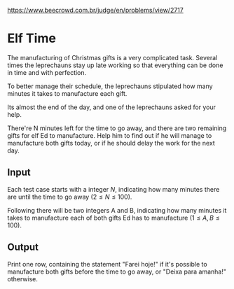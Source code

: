 https://www.beecrowd.com.br/judge/en/problems/view/2717

# Elf Time

The manufacturing of Christmas gifts is a very complicated task. Several times
the leprechauns stay up late working so that everything can be done in time
and with perfection.

To better manage their schedule, the leprechauns stipulated how many minutes
it takes to manufacture each gift.

Its almost the end of the day, and one of the leprechauns asked for your help.

There're N minutes left for the time to go away, and there are two remaining
gifts for elf Ed to manufacture. Help him to find out if he will manage to
manufacture both gifts today, or if he should delay the work for the next day.

## Input

Each test case starts with a integer $N$, indicating how many minutes there
are until the time to go away ($2 \leq N \leq 100$).

Following there will be two integers A and B, indicating how many minutes it
takes to manufacture each of both gifts Ed has to manufacture
($1 \leq A, B \leq 100$).

## Output

Print one row, containing the statement "Farei hoje!" if it's possible to
manufacture both gifts before the time to go away, or "Deixa para amanha!"
otherwise.
